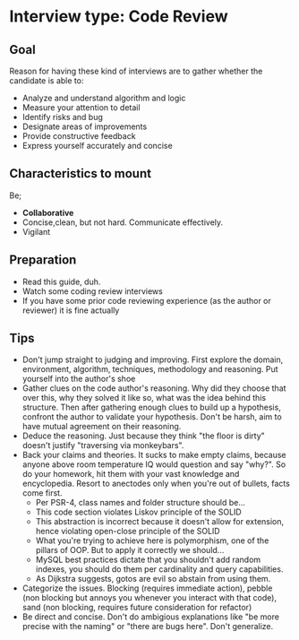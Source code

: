 # Interview type: Code Review

## Goal
Reason for having these kind of interviews are to gather whether the candidate is able to:
- Analyze and understand algorithm and logic
- Measure your attention to detail
- Identify risks and bug
- Designate areas of improvements
- Provide constructive feedback
- Express yourself accurately and concise

## Characteristics to mount

Be;
- **Collaborative**
- Concise,clean, but not hard. Communicate effectively.
- Vigilant


## Preparation
- Read this guide, duh.
- Watch some coding review interviews
- If you have some prior code reviewing experience (as the author or reviewer) it is fine actually


## Tips

- Don't jump straight to judging and improving. First explore the domain, environment, algorithm, techniques, methodology and reasoning. Put yourself into the author's shoe
- Gather clues on the code author's reasoning. Why did they choose that over this, why they solved it like so, what was the idea behind this structure. Then after gathering enough clues to build up a hypothesis, confront the author to validate your hypothesis. Don't be harsh, aim to have mutual agreement on their reasoning.
- Deduce the reasoning. Just because they think "the floor is dirty" doesn't justify "traversing via monkeybars".
- Back your claims and theories. It sucks to make empty claims, because anyone above room temperature IQ would question and say "why?". So do your homework, hit them with your vast knowledge and encyclopedia. Resort to anectodes only when you're out of bullets, facts come first.
  - Per PSR-4, class names and folder structure should be...
  - This code section violates Liskov principle of the SOLID
  - This abstraction is incorrect because it doesn't allow for extension, hence violating open-close principle of the SOLID
  - What you're trying to achieve here is polymorphism, one of the pillars of OOP. But to apply it correctly we should...
  - MySQL best practices dictate that you shouldn't add random indexes, you should do them per cardinality and query capabilities.
  - As Dijkstra suggests, gotos are evil so abstain from using them.
- Categorize the issues. Blocking (requires immediate action), pebble (non blocking but annoys you whenever you interact with that code), sand (non blocking, requires future consideration for refactor)
- Be direct and concise. Don't do ambigious explanations like "be more precise with the naming" or "there are bugs here". Don't generalize.
